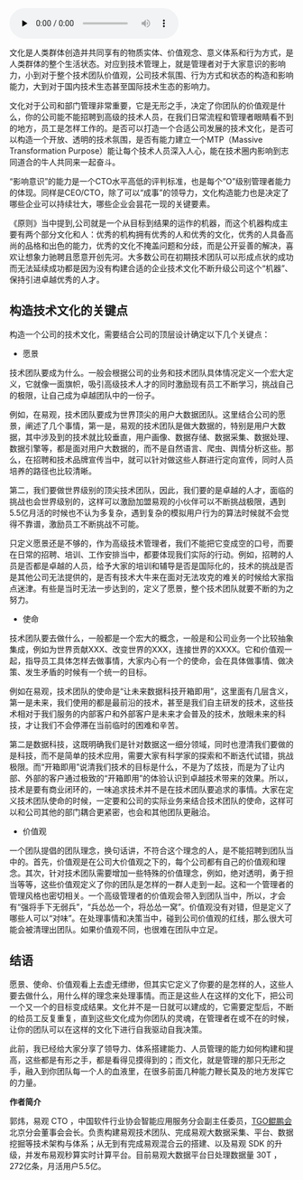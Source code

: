 <audio id="audio" title="第32讲 | 文化是管理的那只无形之手" controls="" preload="none"><source id="mp3" src="https://static001.geekbang.org/resource/audio/39/bf/398d80dcf944b55397bf355d27b0bcbf.mp3"></audio>

文化是人类群体创造并共同享有的物质实体、价值观念、意义体系和行为方式，是人类群体的整个生活状态。对应到技术管理上，就是管理者对于大家意识的影响力，小到对于整个技术团队价值观，公司技术氛围、行为方式和状态的构造和影响能力，大到对于国内技术生态甚至国际技术生态的影响力。

文化对于公司和部门管理非常重要，它是无形之手，决定了你团队的价值观是什么，你的公司能不能招聘到高级的技术人员，在我们日常流程和管理者眼睛看不到的地方，员工是怎样工作的。是否可以打造一个合适公司发展的技术文化，是否可以构造一个开放、透明的技术氛围，是否有能力建立一个MTP（Massive Transformation Purpose）能让每个技术人员深入人心，能在技术圈内影响到志同道合的牛人共同来一起奋斗。

“影响意识”的能力是一个CTO水平高低的评判标准，也是每个”O”级别管理者能力的体现。同样是CEO/CTO，除了可以“成事”的领导力，文化构造能力也是决定了哪些企业可以持续壮大，哪些企业会昙花一现的关键要素。

《原则》当中提到,公司就是一个从目标到结果的运作的机器，而这个机器构成主要有两个部分文化和人：优秀的机构拥有优秀的人和优秀的文化，优秀的人具备高尚的品格和出色的能力，优秀的文化不掩盖问题和分歧，而是公开妥善的解决，喜欢让想象力驰聘且愿意开创先河。大多数公司在初期技术团队可以形成点状的成功而无法延续成功都是因为没有构建合适的企业技术文化不断升级公司这个“机器”、保持引进卓越优秀的人才。

## 构造技术文化的关键点

构造一个公司的技术文化，需要结合公司的顶层设计确定以下几个关键点：

- 愿景

技术团队要成为什么。一般会根据公司的业务和技术团队具体情况定义一个宏大定义，它就像一面旗帜，吸引高级技术人才的同时激励现有员工不断学习，挑战自己的极限，让自己成为卓越团队中的一份子。

例如，在易观，技术团队要成为世界顶尖的用户大数据团队。这里结合公司的愿景，阐述了几个事情，第一是，易观的技术团队是做大数据的，特别是用户大数据，其中涉及到的技术就比较垂直，用户画像、数据存储、数据采集、数据处理、数据引擎等，都是面对用户大数据的，而不是自然语言、爬虫、舆情分析这些。那么，在招聘和技术品牌宣传当中，就可以针对做这些人群进行定向宣传，同时人员培养的路径也比较清晰。

第二，我们要做世界级别的顶尖技术团队，因此，我们要的是卓越的人才，面临的挑战也会世界级别的，这样可以激励加盟易观的小伙伴可以不断挑战极限，遇到5.5亿月活的时候也不认为多复杂，遇到复杂的模拟用户行为的算法时候就不会觉得不靠谱，激励员工不断挑战不可能。

只定义愿景还是不够的，作为高级技术管理者，我们不能把它变成空的口号，而要在日常的招聘、培训、工作安排当中，都要体现我们实际的行动。例如，招聘的人员是否都是卓越的人员，给予大家的培训和辅导是否是国际化的，技术的挑战是否是其他公司无法提供的，是否有技术大牛来在面对无法攻克的难关的时候给大家指点迷津。有些是当时无法一步达到的，定义了愿景，整个技术团队就要不断的为之努力。

- 使命

技术团队要去做什么，一般都是一个宏大的概念，一般是和公司业务一个比较抽象集成，例如为世界贡献XXX、改变世界的XXX，连接世界的XXXX。它和价值观一起，指导员工具体怎样去做事情，大家内心有一个的使命，会在具体做事情、做决策、发生矛盾的时候有一个统一的目标。

例如在易观，技术团队的使命是“让未来数据科技开箱即用”，这里面有几层含义，第一是未来，我们使用的都是最前沿的技术，甚至是我们自主研发的技术，这些技术相对于我们服务的内部客户和外部客户是未来才会普及的技术，放眼未来的科技，才让我们不会停滞在当前临时的困难和辛苦。

第二是数据科技，这既明确我们是针对数据这一细分领域，同时也澄清我们要做的是科技，而不是简单的技术应用，需要大家有科学家的探索和不断迭代试错，挑战极限。而“开箱即用”说清我们技术的目标是什么，不是为了炫技，而是为了让内部、外部的客户通过极致的“开箱即用”的体验认识到卓越技术带来的效果。所以，技术是要有商业闭环的，一味追求技术并不是在技术团队要追求的事情。大家在定义技术团队使命的时候，一定要和公司的实际业务来结合技术团队的使命，这样可以和公司其他的部门耦合更紧密，也会和其他团队更融洽。

- 价值观

一个团队提倡的团队理念，换句话讲，不符合这个理念的人，是不能招聘到团队当中的。首先，价值观是在公司大价值观之下的，每个公司都有自己的价值观和理念。其次，针对技术团队需要增加一些特殊的价值理念，例如，绝对透明，勇于担当等等，这些价值观定义了你的团队是怎样的一群人走到一起。这和一个管理者的管理风格也密切相关。一个高级管理者的价值观会带入到团队当中，所以，才会有“强将手下无弱兵”，“兵怂怂一个，将怂怂一窝”。价值观没有对错，但是定义了哪些人可以“对味”。在处理事情和决策当中，碰到公司价值观的红线，那么很大可能会被清理出团队。如果价值观不同，也很难在团队中立足。

## 结语

愿景、使命、价值观看上去虚无缥缈，但其实它定义了你要的是怎样的人，这些人要去做什么，用什么样的理念来处理事情。而正是这些人在这样的文化下，把公司一个又一个的目标变成结果。文化并不是一日就可以建成的，它需要定型后，不断的给员工反复重复，直到这些文化成为你团队的灵魂，在管理者在或不在的时候，让你的团队可以在这样的文化下进行自我驱动自我决策。

此前，我已经给大家分享了领导力、体系搭建能力、人员管理的能力如何构建和提高，这些都是有形之手，都是看得见摸得到的；而文化，就是管理的那只无形之手，融入到你团队每一个人的血液里，在很多前面几种能力鞭长莫及的地方发挥它的力量。

****作者简介****

郭炜，易观 CTO ，中国软件行业协会智能应用服务分会副主任委员，[TGO鲲鹏会](http://tgo.geekbang.org)北京分会董事会会长。负责构建易观技术团队、完成易观大数据采集、平台、数据挖掘等技术架构与体系；从无到有完成易观混合云的搭建、以及易观 SDK 的升级，并发布易观秒算实时计算平台。目前易观大数据平台日处理数据量 30T ，272亿条，月活用户5.5亿。


